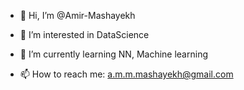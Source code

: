 - 👋 Hi, I’m @Amir-Mashayekh
- 👀 I’m interested in DataScience
- 🌱 I’m currently learning NN, Machine learning

- 📫 How to reach me: a.m.m.mashayekh@gmail.com

<!---
Amir-mashayekh/Amir-mashayekh is a ✨ special ✨ repository because its `README.md` (this file) appears on your GitHub profile.
You can click the Preview link to take a look at your changes.
--->
